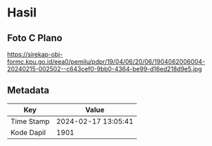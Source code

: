 # Hasil

## Foto C Plano

https://sirekap-obj-formc.kpu.go.id/eea0/pemilu/pdpr/19/04/06/20/06/1904062006004-20240215-002502--c643cef0-9bb0-4364-be99-d16ed218d9e5.jpg


## Metadata

| Key        | Value               |
| ---------- | ------------------- |
| Time Stamp | 2024-02-17 13:05:41 |
| Kode Dapil | 1901                |



